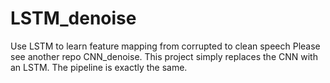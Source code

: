 # LSTM_denoise
Use LSTM to learn feature mapping from corrupted to clean speech
Please see another repo CNN_denoise. This project simply replaces the CNN with an LSTM. The pipeline is exactly the same.
